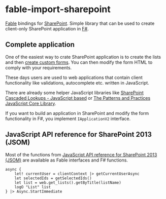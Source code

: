 # fable-import-sharepoint
[Fable](http://fable.io/) bindings for [SharePoint](https://products.office.com/en-us/sharepoint/collaboration). 
Simple library that can be used to create client-only SharePoint application in [F#](http://fsharp.org/).

## Complete application
One of the easiest way to crate SharePoint application is to create the lists and then [create custom forms](https://social.technet.microsoft.com/wiki/contents/articles/23955.sharepoint-2013-building-custom-forms.aspx).
You can then modify the form HTML to comply with your requirements.

These days users are used to web applications that contain client functionality like validations, autocomplete etc. written in JavaScript.

There are already some helper JavaScript libraries like [SharePoint Cascaded Lookups - JavaScript based](https://spcd.codeplex.com/) or
[The Patterns and Practices JavaScript Core Library](https://github.com/SharePoint/PnP-JS-Core).

If you want to build an application in SharePoint and modify the form functionality in F#, you implement `IApplicationV2` interface.

## JavaScript API reference for SharePoint 2013 (JSOM)
Most of the functions from [JavaScript API reference for SharePoint 2013 (JSOM)](https://msdn.microsoft.com/en-us/library/office/jj193034.aspx) are available as Fable interfaces and F# functions.

    async {
        let! currentUser = clientContext |> getCurrentUserAsync
        let selectedIds = getSelectedIds()
        let list = web.get_lists().getByTitle(listName)        
        logO "List" list
    } |> Async.StartImmediate
